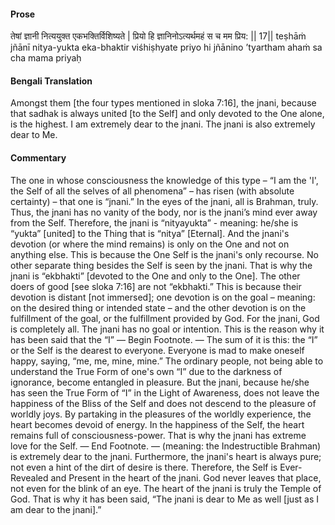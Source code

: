 #### Prose 

तेषां ज्ञानी नित्ययुक्त एकभक्तिर्विशिष्यते |
प्रियो हि ज्ञानिनोऽत्यर्थमहं स च मम प्रिय: || 17||
teṣhāṁ jñānī nitya-yukta eka-bhaktir viśhiṣhyate
priyo hi jñānino ’tyartham ahaṁ sa cha mama priyaḥ

 #### Bengali Translation 

Amongst them [the four types mentioned in sloka 7:16], the jnani, because that sadhak is always united [to the Self] and only devoted to the One alone, is the highest. I am extremely dear to the jnani. The jnani is also extremely dear to Me.

 #### Commentary 

The one in whose consciousness the knowledge of this type – “I am the 'I', the Self of all the selves of all phenomena” – has risen (with absolute certainty) – that one is “jnani.” In the eyes of the jnani, all is Brahman, truly. Thus, the jnani has no vanity of the body, nor is the jnani’s mind ever away from the Self. Therefore, the jnani is “nityayukta” - meaning: he/she is “yukta” [united] to the Thing that is “nitya” [Eternal]. And the jnani's devotion (or where the mind remains) is only on the One and not on anything else. This is because the One Self is the jnani's only recourse. No other separate thing besides the Self is seen by the jnani. That is why the jnani is “ekbhakti” [devoted to the One and only to the One]. The other doers of good [see sloka 7:16] are not “ekbhakti.” This is because their devotion is distant [not immersed]; one devotion is on the goal – meaning: on the desired thing or intended state – and the other devotion is on the fulfillment of the goal, or the fulfillment provided by God. For the jnani, God is completely all. The jnani has no goal or intention. This is the reason why it has been said that the “I” — Begin Footnote. — The sum of it is this: the “I” or the Self is the dearest to everyone. Everyone is mad to make oneself happy, saying, “me, me, mine, mine.” The ordinary people, not being able to understand the True Form of one's own “I” due to the darkness of ignorance, become entangled in pleasure. But the jnani, because he/she has seen the True Form of “I” in the Light of Awareness, does not leave the happiness of the Bliss of the Self and does not descend to the pleasure of worldly joys. By partaking in the pleasures of the worldly experience, the heart becomes devoid of energy. In the happiness of the Self, the heart remains full of consciousness-power. That is why the jnani has extreme love for the Self. — End Footnote. — (meaning: the Indestructible Brahman) is extremely dear to the jnani. Furthermore, the jnani's heart is always pure; not even a hint of the dirt of desire is there. Therefore, the Self is Ever-Revealed and Present in the heart of the jnani. God never leaves that place, not even for the blink of an eye. The heart of the jnani is truly the Temple of God. That is why it has been said, “The jnani is dear to Me as well [just as I am dear to the jnani].”